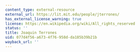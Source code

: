 ```yaml
---
content_type: external-resource
external_url: https://lit.mit.edu/people/jterrones/
has_external_license_warning: true
license: https://en.wikipedia.org/wiki/All_rights_reserved
status: ''
title: Joaquin Terrones
uid: 077d4f56-a673-4f76-958d-da185b39b21b
wayback_url: ''
---
```

